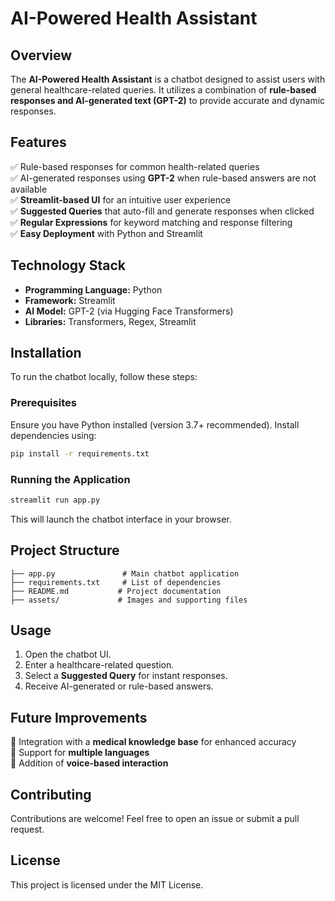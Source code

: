 
# AI-Powered Health Assistant

## Overview
The **AI-Powered Health Assistant** is a chatbot designed to assist users with general healthcare-related queries. It utilizes a combination of **rule-based responses and AI-generated text (GPT-2)** to provide accurate and dynamic responses.

## Features
✅ Rule-based responses for common health-related queries  
✅ AI-generated responses using **GPT-2** when rule-based answers are not available  
✅ **Streamlit-based UI** for an intuitive user experience  
✅ **Suggested Queries** that auto-fill and generate responses when clicked  
✅ **Regular Expressions** for keyword matching and response filtering  
✅ **Easy Deployment** with Python and Streamlit  

## Technology Stack
- **Programming Language:** Python
- **Framework:** Streamlit
- **AI Model:** GPT-2 (via Hugging Face Transformers)
- **Libraries:** Transformers, Regex, Streamlit

## Installation
To run the chatbot locally, follow these steps:

### Prerequisites
Ensure you have Python installed (version 3.7+ recommended). Install dependencies using:
```bash
pip install -r requirements.txt
```

### Running the Application
```bash
streamlit run app.py
```
This will launch the chatbot interface in your browser.

## Project Structure
```
├── app.py               # Main chatbot application
├── requirements.txt     # List of dependencies
├── README.md           # Project documentation
├── assets/             # Images and supporting files
```

## Usage
1. Open the chatbot UI.
2. Enter a healthcare-related question.
3. Select a **Suggested Query** for instant responses.
4. Receive AI-generated or rule-based answers.

## Future Improvements
🚀 Integration with a **medical knowledge base** for enhanced accuracy  
🚀 Support for **multiple languages**  
🚀 Addition of **voice-based interaction**  

## Contributing
Contributions are welcome! Feel free to open an issue or submit a pull request.

## License
This project is licensed under the MIT License.

